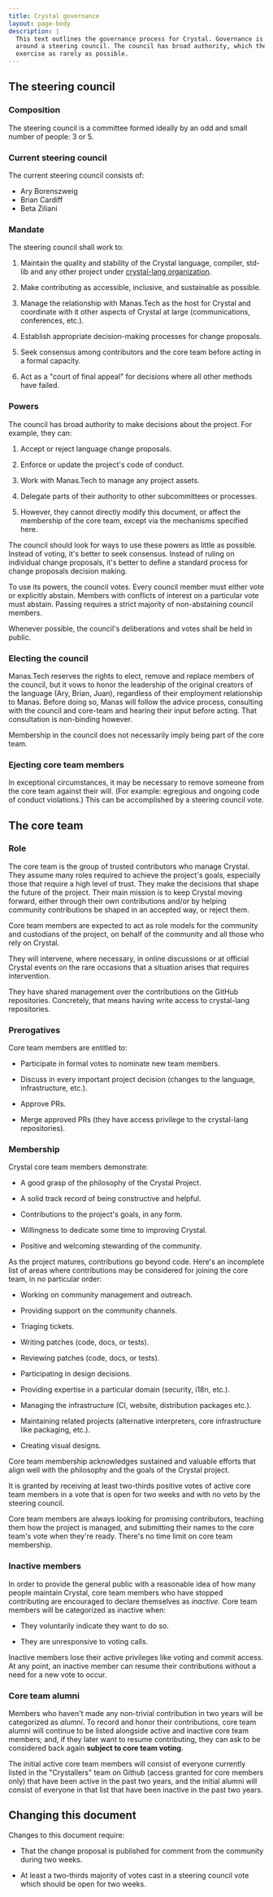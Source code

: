 ```yaml
---
title: Crystal governance
layout: page-body
description: |
  This text outlines the governance process for Crystal. Governance is based
  around a steering council. The council has broad authority, which they seek to
  exercise as rarely as possible.
---
```


## The steering council

### Composition

The steering council is a committee formed ideally by an odd and small number of
people: 3 or 5.

### Current steering council

The current steering council consists of:

- Ary Borenszweig
- Brian Cardiff
- Beta Ziliani

### Mandate

The steering council shall work to:

1. Maintain the quality and stability of the Crystal language, compiler, std-lib
   and any other project under [crystal-lang organization](http://github.com/crystal-lang).

2. Make contributing as accessible, inclusive, and sustainable as possible.

3. Manage the relationship with Manas.Tech as the host for Crystal and
   coordinate with it other aspects of Crystal at large (communications,
   conferences, etc.).

4. Establish appropriate decision-making processes for change proposals.

5. Seek consensus among contributors and the core team before acting in a formal
   capacity.

6. Act as a "court of final appeal" for decisions where all other methods have
   failed.

### Powers

The council has broad authority to make decisions about the project.
For example, they can:

1. Accept or reject language change proposals.

2. Enforce or update the project's code of conduct.

3. Work with Manas.Tech to manage any project assets.

4. Delegate parts of their authority to other subcommittees or processes.

5. However, they cannot directly modify this document, or affect the membership
   of the core team, except via the mechanisms specified here.

The council should look for ways to use these powers as little as possible.
Instead of voting, it's better to seek consensus.
Instead of ruling on individual change proposals, it's better to define a
standard process for change proposals decision making.

To use its powers, the council votes. Every council member must either vote or
explicitly abstain. Members with conflicts of interest on a particular vote must
abstain. Passing requires a strict majority of non-abstaining council members.

Whenever possible, the council's deliberations and votes shall be held in public.

### Electing the council

Manas.Tech reserves the rights to elect, remove and replace members of the
council, but it vows to honor the leadership of the original creators of the
language (Ary, Brian, Juan), regardless of their employment relationship to
Manas. Before doing so, Manas will follow the advice process, consulting with
the council and core-team and hearing their input before acting.
That consultation is non-binding however.

Membership in the council does not necessarily imply being part of the core team.

### Ejecting core team members

In exceptional circumstances, it may be necessary to remove someone from the
core team against their will. (For example: egregious and ongoing code of
conduct violations.) This can be accomplished by a steering council vote.

## The core team

### Role

The core team is the group of trusted contributors who manage Crystal. They
assume many roles required to achieve the project's goals, especially those
that require a high level of trust. They make the decisions that shape the
future of the project. Their main mission is to keep Crystal moving forward,
either through their own contributions and/or by helping community contributions
be shaped in an accepted way, or reject them.

Core team members are expected to act as role models for the community and
custodians of the project, on behalf of the community and all those who rely on
Crystal.

They will intervene, where necessary, in online discussions or at official
Crystal events on the rare occasions that a situation arises that requires
intervention.

They have shared management over the contributions on the GitHub repositories.
Concretely, that means having write access to crystal-lang repositories.

### Prerogatives

Core team members are entitled to:

- Participate in formal votes to nominate new team members.

- Discuss in every important project decision (changes to the language,
infrastructure, etc.).

- Approve PRs.

- Merge approved PRs (they have access privilege to the crystal-lang
repositories).

### Membership

Crystal core team members demonstrate:

- A good grasp of the philosophy of the Crystal Project.

- A solid track record of being constructive and helpful.

- Contributions to the project's goals, in any form.

- Willingness to dedicate some time to improving Crystal.

- Positive and welcoming stewarding of the community.

As the project matures, contributions go beyond code. Here's an incomplete list
of areas where contributions may be considered for joining the core team, in no
particular order:

- Working on community management and outreach.

- Providing support on the community channels.

- Triaging tickets.

- Writing patches (code, docs, or tests).

- Reviewing patches (code, docs, or tests).

- Participating in design decisions.

- Providing expertise in a particular domain (security, i18n, etc.).

- Managing the infrastructure (CI, website, distribution packages etc.).

- Maintaining related projects (alternative interpreters, core infrastructure
like packaging, etc.).

- Creating visual designs.

Core team membership acknowledges sustained and valuable efforts that align well
with the philosophy and the goals of the Crystal project.

It is granted by receiving at least two-thirds positive votes of active core
team members in a vote that is open for two weeks and with no veto by the
steering council.

Core team members are always looking for promising contributors, teaching them
how the project is managed, and submitting their names to the core team's vote
when they're ready. There's no time limit on core team membership.

### Inactive members

In order to provide the general public with a reasonable idea of how many people
maintain Crystal, core team members who have stopped contributing are encouraged
to declare themselves as _inactive_. Core team members will be categorized as
inactive when:

- They voluntarily indicate they want to do so.

- They are unresponsive to voting calls.

Inactive members lose their active privileges like voting and commit access.
At any point, an inactive member can resume their contributions without a need
for a new vote to occur.

### Core team alumni

Members who haven't made any non-trivial contribution in two years will be
categorized as _alumni_. To record and honor their contributions, core team
alumni will continue to be listed alongside active and inactive core team
members; and, if they later want to resume contributing, they can ask to be
considered back again **subject to core team voting**.

The initial active core team members will consist of everyone currently listed
in the "Crystallers" team on Github (access granted for core members only) that
have been active in the past two years, and the initial alumni will consist of
everyone in that list that have been inactive in the past two years.

## Changing this document

Changes to this document require:

- That the change proposal is published for comment from the community during
two weeks.

- At least a two-thirds majority of votes cast in a steering council vote which
should be open for two weeks.
